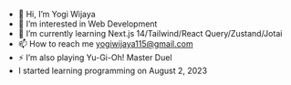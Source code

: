 - 👋 Hi, I’m Yogi Wijaya
- 👀 I’m interested in Web Development
- 🌱 I’m currently learning Next.js 14/Tailwind/React Query/Zustand/Jotai
- 📫 How to reach me yogiwijaya115@gmail.com
- ⚡  I’m also playing Yu-Gi-Oh! Master Duel 
- I started learning programming on August 2, 2023

<!---
yogiwijaya777/yogiwijaya777 is a ✨ special ✨ repository because its `README.md` (this file) appears on your GitHub profile.
You can click the Preview link to take a look at your changes.
--->
